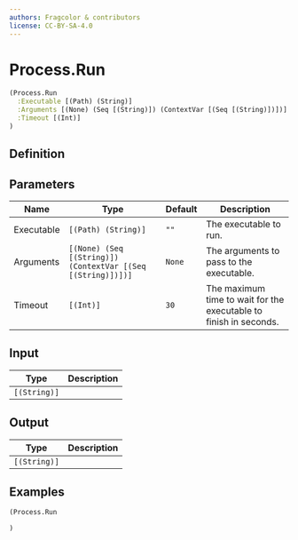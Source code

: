 ```yaml
---
authors: Fragcolor & contributors
license: CC-BY-SA-4.0
---
```



# Process.Run

```clojure
(Process.Run
  :Executable [(Path) (String)]
  :Arguments [(None) (Seq [(String)]) (ContextVar [(Seq [(String)])])]
  :Timeout [(Int)]
)
```


## Definition




## Parameters

| Name | Type | Default | Description |
|------|------|---------|-------------|
| Executable | `[(Path) (String)]` | `""` | The executable to run. |
| Arguments | `[(None) (Seq [(String)]) (ContextVar [(Seq [(String)])])]` | `None` | The arguments to pass to the executable. |
| Timeout | `[(Int)]` | `30` | The maximum time to wait for the executable to finish in seconds. |


## Input

| Type | Description |
|------|-------------|
| `[(String)]` |  |


## Output

| Type | Description |
|------|-------------|
| `[(String)]` |  |


## Examples

```clojure
(Process.Run

)
```
